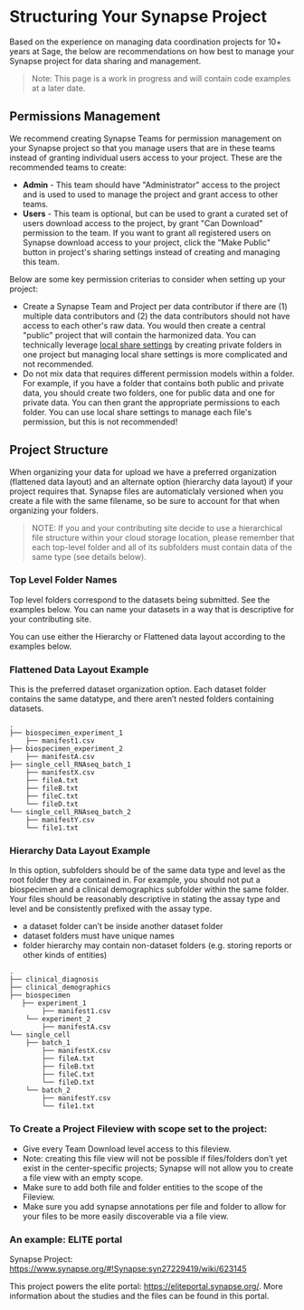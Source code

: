 # Structuring Your Synapse Project

Based on the experience on managing data coordination projects for 10+ years at Sage, the below are recommendations on how best to manage your Synapse project for data sharing and management.

> Note: This page is a work in progress and will contain code examples at a later date.

## Permissions Management

We recommend creating Synapse Teams for permission management on your Synapse project so that you manage users that are in these teams instead of granting individual users access to your project.  These are the recommended teams to create:

* **<project> Admin** - This team should have "Administrator" access to the project and is used to used to manage the project and grant access to other teams.
* **<project> Users** - This team is optional, but can be used to grant a curated set of users download access to the project, by grant "Can Download" permission to the team. If you want to grant all registered users on Synapse download access to your project, click the "Make Public" button in project's sharing settings instead of creating and managing this team.

Below are some key permission criterias to consider when setting up your project:

* Create a Synapse Team and Project per data contributor if there are (1) multiple data contributors and (2) the data contributors should not have access to each other's raw data. You would then create a central "public" project that will contain the harmonized data. You can technically leverage [local share settings](https://help.synapse.org/docs/Sharing-Settings,-Permissions,-and-Conditions-for-Use.2024276030.html#SharingSettings,Permissions,andConditionsforUse-EditSharingSettingsonFiles,Folders,andTables) by creating private folders in one project but managing local share settings is more complicated and not recommended.
* Do not mix data that requires different permission models within a folder. For example, if you have a folder that contains both public and private data, you should create two folders, one for public data and one for private data.  You can then grant the appropriate permissions to each folder. You can use local share settings to manage each file's permission, but this is not recommended!


## Project Structure

When organizing your data for upload we have a preferred organization (flattened data layout) and an alternate option (hierarchy data layout) if your project requires that. Synapse files are automaticlaly versioned when you create a file with the same filename, so be sure to account for that when organizing your folders.

> NOTE: If you and your contributing site decide to use a hierarchical file structure within your cloud storage location, please remember that each top-level folder and all of its subfolders must contain data of the same type (see details below).


### Top Level Folder Names

Top level folders correspond to the datasets being submitted. See the examples below. You can name your datasets in a way that is descriptive for your contributing site.

You can use either the Hierarchy or Flattened data layout according to the examples below.

### Flattened Data Layout Example

This is the preferred dataset organization option.  Each dataset folder contains the same datatype, and there aren’t nested folders containing datasets.

```
.
├── biospecimen_experiment_1
    ├── manifest1.csv
├── biospecimen_experiment_2
    ├── manifestA.csv
├── single_cell_RNAseq_batch_1
    ├── manifestX.csv
    ├── fileA.txt
    ├── fileB.txt
    ├── fileC.txt
    └── fileD.txt
└── single_cell_RNAseq_batch_2
    ├── manifestY.csv
    └── file1.txt
```

### Hierarchy Data Layout Example

In this option, subfolders should be of the same data type and level as the root folder they are contained in. For example, you should not put a biospecimen and a clinical demographics subfolder within the same folder.  Your files should be reasonably descriptive in stating the assay type and level and be consistently prefixed with the assay type.

* a dataset folder can’t be inside another dataset folder
* dataset folders must have unique names
* folder hierarchy may contain non-dataset folders (e.g. storing reports or other kinds of entities)

```
.
├── clinical_diagnosis
├── clinical_demographics
├── biospecimen
   ├── experiment_1
        ├── manifest1.csv
    └── experiment_2
        ├── manifestA.csv
└── single_cell
    ├── batch_1
        ├── manifestX.csv
        ├── fileA.txt
        ├── fileB.txt
        ├── fileC.txt
        └── fileD.txt
    └── batch_2
        ├── manifestY.csv
        └── file1.txt
```


### To Create a Project Fileview with scope set to the project:

* Give every Team Download level access to this fileview.
* Note: creating this file view will not be possible if files/folders don’t yet exist in the center-specific projects; Synapse will not allow you to create a file view with an empty scope.
* Make sure to add both file and folder entities to the scope of the Fileview.
* Make sure you add synapse annotations per file and folder to allow for your files to be more easily discoverable via a file view.

### An example: ELITE portal

Synapse Project: https://www.synapse.org/#!Synapse:syn27229419/wiki/623145

This project powers the elite portal: https://eliteportal.synapse.org/.  More information about the studies and the files can be found in this portal.
